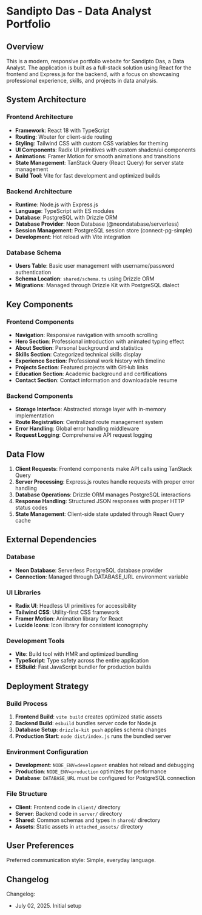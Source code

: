 # Sandipto Das - Data Analyst Portfolio

## Overview

This is a modern, responsive portfolio website for Sandipto Das, a Data Analyst. The application is built as a full-stack solution using React for the frontend and Express.js for the backend, with a focus on showcasing professional experience, skills, and projects in data analysis.

## System Architecture

### Frontend Architecture
- **Framework**: React 18 with TypeScript
- **Routing**: Wouter for client-side routing
- **Styling**: Tailwind CSS with custom CSS variables for theming
- **UI Components**: Radix UI primitives with custom shadcn/ui components
- **Animations**: Framer Motion for smooth animations and transitions
- **State Management**: TanStack Query (React Query) for server state management
- **Build Tool**: Vite for fast development and optimized builds

### Backend Architecture
- **Runtime**: Node.js with Express.js
- **Language**: TypeScript with ES modules
- **Database**: PostgreSQL with Drizzle ORM
- **Database Provider**: Neon Database (@neondatabase/serverless)
- **Session Management**: PostgreSQL session store (connect-pg-simple)
- **Development**: Hot reload with Vite integration

### Database Schema
- **Users Table**: Basic user management with username/password authentication
- **Schema Location**: `shared/schema.ts` using Drizzle ORM
- **Migrations**: Managed through Drizzle Kit with PostgreSQL dialect

## Key Components

### Frontend Components
- **Navigation**: Responsive navigation with smooth scrolling
- **Hero Section**: Professional introduction with animated typing effect
- **About Section**: Personal background and statistics
- **Skills Section**: Categorized technical skills display
- **Experience Section**: Professional work history with timeline
- **Projects Section**: Featured projects with GitHub links
- **Education Section**: Academic background and certifications
- **Contact Section**: Contact information and downloadable resume

### Backend Components
- **Storage Interface**: Abstracted storage layer with in-memory implementation
- **Route Registration**: Centralized route management system
- **Error Handling**: Global error handling middleware
- **Request Logging**: Comprehensive API request logging

## Data Flow

1. **Client Requests**: Frontend components make API calls using TanStack Query
2. **Server Processing**: Express.js routes handle requests with proper error handling
3. **Database Operations**: Drizzle ORM manages PostgreSQL interactions
4. **Response Handling**: Structured JSON responses with proper HTTP status codes
5. **State Management**: Client-side state updated through React Query cache

## External Dependencies

### Database
- **Neon Database**: Serverless PostgreSQL database provider
- **Connection**: Managed through DATABASE_URL environment variable

### UI Libraries
- **Radix UI**: Headless UI primitives for accessibility
- **Tailwind CSS**: Utility-first CSS framework
- **Framer Motion**: Animation library for React
- **Lucide Icons**: Icon library for consistent iconography

### Development Tools
- **Vite**: Build tool with HMR and optimized bundling
- **TypeScript**: Type safety across the entire application
- **ESBuild**: Fast JavaScript bundler for production builds

## Deployment Strategy

### Build Process
1. **Frontend Build**: `vite build` creates optimized static assets
2. **Backend Build**: `esbuild` bundles server code for Node.js
3. **Database Setup**: `drizzle-kit push` applies schema changes
4. **Production Start**: `node dist/index.js` runs the bundled server

### Environment Configuration
- **Development**: `NODE_ENV=development` enables hot reload and debugging
- **Production**: `NODE_ENV=production` optimizes for performance
- **Database**: `DATABASE_URL` must be configured for PostgreSQL connection

### File Structure
- **Client**: Frontend code in `client/` directory
- **Server**: Backend code in `server/` directory
- **Shared**: Common schemas and types in `shared/` directory
- **Assets**: Static assets in `attached_assets/` directory

## User Preferences

Preferred communication style: Simple, everyday language.

## Changelog

Changelog:
- July 02, 2025. Initial setup